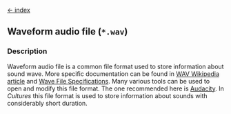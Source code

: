 [← index](../index.md)

## Waveform audio file (`*.wav`)

### Description

Waveform audio file is a common file format used to store information about
sound wave. More specific documentation can be found in [WAV Wikipedia article](https://en.wikipedia.org/wiki/WAV)
and [Wave File Specifications](https://www.mmsp.ece.mcgill.ca/Documents/AudioFormats/WAVE/WAVE.html).
Many various tools can be used to open and modify this file format. The one
recommended here is [Audacity](https://www.audacityteam.org/download/). In
*Cultures* this file format is used to store information about sounds with
considerably short duration.